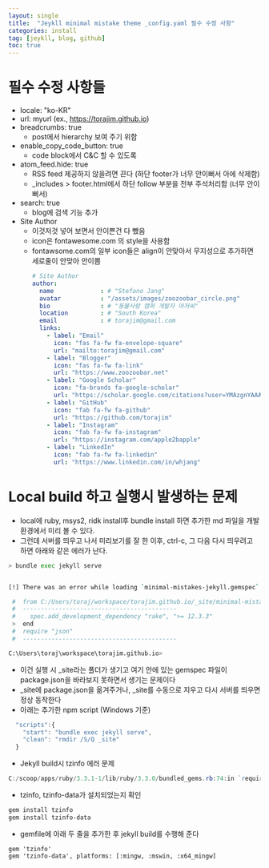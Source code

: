 ```yaml
---
layout: single
title:  "Jeykll minimal mistake theme _config.yaml 필수 수정 사항"
categories: install
tag: [jeykll, blog, github]
toc: true
---
```


# 필수 수정 사항들
* locale: "ko-KR"
* url: myurl (ex., https://torajim.github.io)
* breadcrumbs: true
  * post에서 hierarchy 보여 주기 위함
* enable_copy_code_button: true
  * code block에서 C&C 할 수 있도록
* atom_feed.hide: true
  * RSS feed 제공하지 않을려면 끈다 (하단 footer가 너무 안이뻐서 아에 삭제함)
  * _includes > footer.html에서 하단 follow 부분을 전부 주석처리함 (너무 안이뻐서)
* search: true
  * blog에 검색 기능 추가
* Site Author
  * 이것저것 넣어 보면서 안이쁜건 다 뺐음
  * icon은 fontawesome.com 의 style을 사용함
  * fontawsome.com의 일부 icon들은 align이 안맞아서 무지성으로 추가하면 세로줄이 안맞아 안이쁨
    ```yaml
    # Site Author
    author:
      name             : # "Stefano Jang"
      avatar           : "/assets/images/zoozoobar_circle.png"
      bio              : # "동물사랑 캠퍼 개발자 아저씨"
      location         : # "South Korea"
      email            : # torajim@gmail.com
      links:
        - label: "Email"
          icon: "fas fa-fw fa-envelope-square"
          url: "mailto:torajim@gmail.com"
        - label: "Blogger"
          icon: "fas fa-fw fa-link"
          url: "https://www.zoozoobar.net"
        - label: "Google Scholar"
          icon: "fa-brands fa-google-scholar"
          url: "https://scholar.google.com/citations?user=YMAzgnYAAAAJ&hl=ko"
        - label: "GitHub"
          icon: "fab fa-fw fa-github"
          url: "https://github.com/torajim"
        - label: "Instagram"
          icon: "fab fa-fw fa-instagram"
          url: "https://instagram.com/apple2bapple"
        - label: "LinkedIn"
          icon: "fab fa-fw fa-linkedin"
          url: "https://www.linkedin.com/in/whjang"
    ```

# Local build 하고 실행시 발생하는 문제
* local에 ruby, msys2, ridk install후 bundle install 하면 추가한 md 파일을 개발환경에서 미리 볼 수 있다.
* 그런데 서버를 띄우고 나서 미리보기를 잘 한 이후, ctrl-c, 그 다음 다시 띄우려고 하면 아래와 같은 에러가 난다.

```bash
> bundle exec jekyll serve


[!] There was an error while loading `minimal-mistakes-jekyll.gemspec`: No such file or directory @ rb_sysopen - package.json. Bundler cannot continue.

 #  from C:/Users/toraj/workspace/torajim.github.io/_site/minimal-mistakes-jekyll.gemspec:3
 #  -------------------------------------------
 #    spec.add_development_dependency "rake", ">= 12.3.3"
 >  end
 #  require "json"
 #  -------------------------------------------

C:\Users\toraj\workspace\torajim.github.io>
```
* 이건 실행 시 _site라는 폴더가 생기고 여기 안에 있는 gemspec 파일이 package.json을 바라보지 못하면서 생기는 문제이다
* _site에 package.json을 옮겨주거나, _site를 수동으로 지우고 다시 서버를 띄우면 정상 동작한다
* 아래는 추가한 npm script (Windows 기준)
```js
  "scripts":{
    "start": "bundle exec jekyll serve",
    "clean": "rmdir /S/Q _site"
  }
```

* Jekyll build시 tzinfo 에러 문제
```powershell
C:/scoop/apps/ruby/3.3.1-1/lib/ruby/3.3.0/bundled_gems.rb:74:in `require': cannot load such file -- tzinfo (LoadError)
```
* tzinfo, tzinfo-data가 설치되었는지 확인
```powershell
gem install tzinfo
gem install tzinfo-data
```
* gemfile에 아래 두 줄을 추가한 후 jekyll build를 수행해 준다
```
gem 'tzinfo'
gem 'tzinfo-data', platforms: [:mingw, :mswin, :x64_mingw]
```